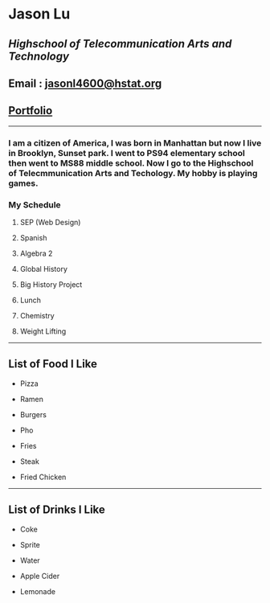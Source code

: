 # **Jason Lu**
## *Highschool of Telecommunication Arts and Technology*
## Email : jasonl4600@hstat.org
## [Portfolio](https://jasonl4600.github.io/index.html)
---
### I am a citizen of America, I was born in Manhattan but now I live in Brooklyn, Sunset park. I went to PS94 elementary school then went to MS88 middle school. Now I go to the Highschool of Telecmmunication Arts and Techology. My hobby is playing games.
### **My Schedule**
1. SEP (Web Design)

2. Spanish

3. Algebra 2

4. Global History

5. Big History Project

6. Lunch

7. Chemistry

8. Weight Lifting
---
## List of Food I Like
* Pizza

* Ramen

* Burgers

* Pho

* Fries

* Steak

* Fried Chicken
---
## List of Drinks I Like
* Coke

* Sprite

* Water

* Apple Cider

* Lemonade